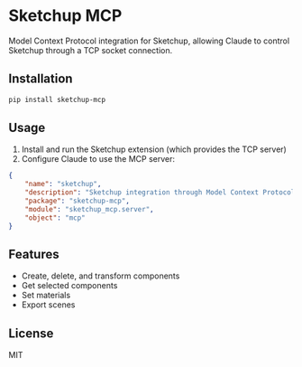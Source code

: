 # Sketchup MCP

Model Context Protocol integration for Sketchup, allowing Claude to control Sketchup through a TCP socket connection.

## Installation

```bash
pip install sketchup-mcp
```

## Usage

1. Install and run the Sketchup extension (which provides the TCP server)
2. Configure Claude to use the MCP server:

```json
{
    "name": "sketchup",
    "description": "Sketchup integration through Model Context Protocol",
    "package": "sketchup-mcp",
    "module": "sketchup_mcp.server",
    "object": "mcp"
}
```

## Features

- Create, delete, and transform components
- Get selected components
- Set materials
- Export scenes

## License

MIT 